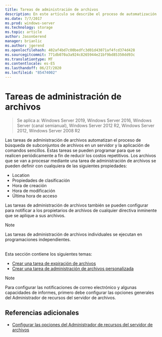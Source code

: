 ```yaml
---
title: Tareas de administración de archivos
description: En este artículo se describe el proceso de automatización de las tareas de administración de archivos
ms.date: 7/7/2017
ms.prod: windows-server
ms.technology: storage
ms.topic: article
author: JasonGerend
manager: brianlic
ms.author: jgerend
ms.openlocfilehash: 402af4bd7c00bedfc3d01d43071af4fcd374d428
ms.sourcegitcommit: 771db070a3a924c8265944e21bf9bd85350dd93c
ms.translationtype: MT
ms.contentlocale: es-ES
ms.lasthandoff: 06/27/2020
ms.locfileid: "85474002"
---
```

# <a name="file-management-tasks"></a>Tareas de administración de archivos

> Se aplica a: Windows Server 2019, Windows Server 2016, Windows Server (canal semianual), Windows Server 2012 R2, Windows Server 2012, Windows Server 2008 R2

Las tareas de administración de archivos automatizan el proceso de búsqueda de subconjuntos de archivos en un servidor y la aplicación de comandos sencillos. Estas tareas se pueden programar para que se realicen periódicamente a fin de reducir los costos repetitivos. Los archivos que se van a procesar mediante una tarea de administración de archivos se pueden definir con cualquiera de las siguientes propiedades:

-   Location
-   Propiedades de clasificación
-   Hora de creación
-   Hora de modificación
-   Última hora de acceso

Las tareas de administración de archivos también se pueden configurar para notificar a los propietarios de archivos de cualquier directiva inminente que se aplique a sus archivos.

> [!Note]
> Las tareas de administración de archivos individuales se ejecutan en programaciones independientes.

<br />
Esta sección contiene los siguientes temas:

-   [Crear una tarea de expiración de archivos](create-file-expiration-task.md)
-   [Crear una tarea de administración de archivos personalizada](create-custom-file-management-task.md)

> [!Note]
> Para configurar las notificaciones de correo electrónico y algunas capacidades de informes, primero debe configurar las opciones generales del Administrador de recursos del servidor de archivos.

## <a name="additional-references"></a>Referencias adicionales

-   [Configurar las opciones del Administrador de recursos del servidor de archivos](setting-file-server-resource-manager-options.md)


